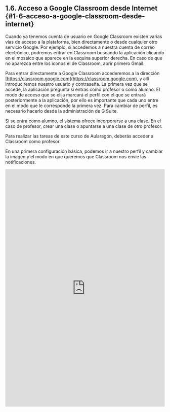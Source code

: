 ## 1.6\. Acceso a Google Classroom desde Internet {#1-6-acceso-a-google-classroom-desde-internet}

Cuando ya tenemos cuenta de usuario en Google Classroom existen varias vías de acceso a la plataforma, bien directamente o desde cualquier otro servicio Google. Por ejemplo, si accedemos a nuestra cuenta de correo electrónico, podremos entrar en Classroom buscando la aplicación clicando en el mosaico que aparece en la esquina superior derecha. En caso de que no aparezca entre los iconos el de Classroom, abrir primero Gmail.

Para entrar directamente a Google Classroom accederemos a la dirección [https://classroom.google.com](https://classroom.google.com), y allí introduciremos nuestro usuario y contraseña. La primera vez que se accede, la aplicación pregunta si entras como profesor o como alumno. El modo de acceso que se elija marcará el perfil con el que se entrará posteriormente a la aplicación, por ello es importante que cada uno entre en el modo que le corresponde la primera vez. Para cambiar de perfil, es necesario hacerlo desde la administración de G Suite.

Si se entra como alumno, el sistema ofrece incorporarse a una clase. En el caso de profesor, crear una clase o apuntarse a una clase de otro profesor.

Para realizar las tareas de este curso de Aularagón, deberás acceder a Classroom como profesor.

En una primera configuración básica, podemos ir a nuestro perfil y cambiar la imagen y el modo en que queremos que Classroom nos envíe las notificaciones.

<div class="intrinsic-container">
    <iframe src="https://docs.google.com/presentation/d/e/2PACX-1vRtK2fH0utjku2gEP0SU3zFWY8XdJ2SzPzM1a5mfuSfeGzKYLjMLOSRm8N2ATJmxvZ6Z9vzznCMla2y/embed?start=false&loop=false&delayms=3000" frameborder="0" width=100% height="749" allowfullscreen="true" mozallowfullscreen="true" webkitallowfullscreen="true"></iframe>
</div>